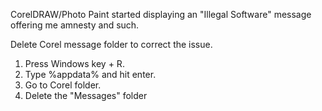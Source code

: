 CorelDRAW/Photo Paint started displaying an "Illegal Software" message offering me amnesty and such.

Delete Corel message folder to correct the issue.
1) Press Windows key + R.
2) Type %appdata% and hit enter.
3) Go to Corel folder.
4) Delete the "Messages" folder
